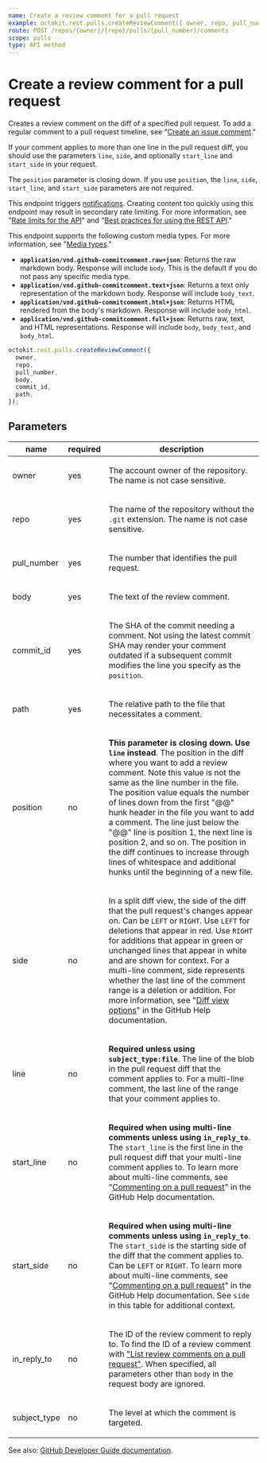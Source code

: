 ```yaml
---
name: Create a review comment for a pull request
example: octokit.rest.pulls.createReviewComment({ owner, repo, pull_number, body, commit_id, path })
route: POST /repos/{owner}/{repo}/pulls/{pull_number}/comments
scope: pulls
type: API method
---
```


# Create a review comment for a pull request

Creates a review comment on the diff of a specified pull request. To add a regular comment to a pull request timeline, see "[Create an issue comment](https://docs.github.com/rest/issues/comments#create-an-issue-comment)."

If your comment applies to more than one line in the pull request diff, you should use the parameters `line`, `side`, and optionally `start_line` and `start_side` in your request.

The `position` parameter is closing down. If you use `position`, the `line`, `side`, `start_line`, and `start_side` parameters are not required.

This endpoint triggers [notifications](https://docs.github.com/github/managing-subscriptions-and-notifications-on-github/about-notifications). Creating content too quickly using this endpoint may result in secondary rate limiting. For more information, see "[Rate limits for the API](https://docs.github.com/rest/using-the-rest-api/rate-limits-for-the-rest-api#about-secondary-rate-limits)"
and "[Best practices for using the REST API](https://docs.github.com/rest/guides/best-practices-for-using-the-rest-api)."

This endpoint supports the following custom media types. For more information, see "[Media types](https://docs.github.com/rest/using-the-rest-api/getting-started-with-the-rest-api#media-types)."

- **`application/vnd.github-commitcomment.raw+json`**: Returns the raw markdown body. Response will include `body`. This is the default if you do not pass any specific media type.
- **`application/vnd.github-commitcomment.text+json`**: Returns a text only representation of the markdown body. Response will include `body_text`.
- **`application/vnd.github-commitcomment.html+json`**: Returns HTML rendered from the body's markdown. Response will include `body_html`.
- **`application/vnd.github-commitcomment.full+json`**: Returns raw, text, and HTML representations. Response will include `body`, `body_text`, and `body_html`.

```js
octokit.rest.pulls.createReviewComment({
  owner,
  repo,
  pull_number,
  body,
  commit_id,
  path,
});
```

## Parameters

<table>
  <thead>
    <tr>
      <th>name</th>
      <th>required</th>
      <th>description</th>
    </tr>
  </thead>
  <tbody>
    <tr><td>owner</td><td>yes</td><td>

The account owner of the repository. The name is not case sensitive.

</td></tr>
<tr><td>repo</td><td>yes</td><td>

The name of the repository without the `.git` extension. The name is not case sensitive.

</td></tr>
<tr><td>pull_number</td><td>yes</td><td>

The number that identifies the pull request.

</td></tr>
<tr><td>body</td><td>yes</td><td>

The text of the review comment.

</td></tr>
<tr><td>commit_id</td><td>yes</td><td>

The SHA of the commit needing a comment. Not using the latest commit SHA may render your comment outdated if a subsequent commit modifies the line you specify as the `position`.

</td></tr>
<tr><td>path</td><td>yes</td><td>

The relative path to the file that necessitates a comment.

</td></tr>
<tr><td>position</td><td>no</td><td>

**This parameter is closing down. Use `line` instead**. The position in the diff where you want to add a review comment. Note this value is not the same as the line number in the file. The position value equals the number of lines down from the first "@@" hunk header in the file you want to add a comment. The line just below the "@@" line is position 1, the next line is position 2, and so on. The position in the diff continues to increase through lines of whitespace and additional hunks until the beginning of a new file.

</td></tr>
<tr><td>side</td><td>no</td><td>

In a split diff view, the side of the diff that the pull request's changes appear on. Can be `LEFT` or `RIGHT`. Use `LEFT` for deletions that appear in red. Use `RIGHT` for additions that appear in green or unchanged lines that appear in white and are shown for context. For a multi-line comment, side represents whether the last line of the comment range is a deletion or addition. For more information, see "[Diff view options](https://docs.github.com/articles/about-comparing-branches-in-pull-requests#diff-view-options)" in the GitHub Help documentation.

</td></tr>
<tr><td>line</td><td>no</td><td>

**Required unless using `subject_type:file`**. The line of the blob in the pull request diff that the comment applies to. For a multi-line comment, the last line of the range that your comment applies to.

</td></tr>
<tr><td>start_line</td><td>no</td><td>

**Required when using multi-line comments unless using `in_reply_to`**. The `start_line` is the first line in the pull request diff that your multi-line comment applies to. To learn more about multi-line comments, see "[Commenting on a pull request](https://docs.github.com/articles/commenting-on-a-pull-request#adding-line-comments-to-a-pull-request)" in the GitHub Help documentation.

</td></tr>
<tr><td>start_side</td><td>no</td><td>

**Required when using multi-line comments unless using `in_reply_to`**. The `start_side` is the starting side of the diff that the comment applies to. Can be `LEFT` or `RIGHT`. To learn more about multi-line comments, see "[Commenting on a pull request](https://docs.github.com/articles/commenting-on-a-pull-request#adding-line-comments-to-a-pull-request)" in the GitHub Help documentation. See `side` in this table for additional context.

</td></tr>
<tr><td>in_reply_to</td><td>no</td><td>

The ID of the review comment to reply to. To find the ID of a review comment with ["List review comments on a pull request"](#list-review-comments-on-a-pull-request). When specified, all parameters other than `body` in the request body are ignored.

</td></tr>
<tr><td>subject_type</td><td>no</td><td>

The level at which the comment is targeted.

</td></tr>
  </tbody>
</table>

See also: [GitHub Developer Guide documentation](https://docs.github.com/rest/pulls/comments#create-a-review-comment-for-a-pull-request).
